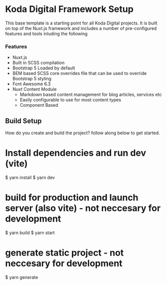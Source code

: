 # Koda Digital Framework Setup
This base template is a starting point for all Koda Digital projects. It is built on top of the Nuxt.js framework and includes a number of pre-configured features and tools inluding the following

### Features
- Nuxt.js
- Built in SCSS compilation
- Bootstrap 5 Loaded by default
- BEM based SCSS core overrides file that can be used to override Bootstrap 5 styling
- Font Awesome 6.3
- Nuxt Content Module 
  - Markdown based content management for blog articles, services etc
  - Easily configurable to use for most content types
  - Component Based


## Build Setup
How do you create and build the project? follow along below to get started. 

# Install dependencies and run dev (vite)
$ yarn install
$ yarn dev

# build for production and launch server (also vite) - not neccesary for development
$ yarn build
$ yarn start

# generate static project - not neccesary for development
$ yarn generate